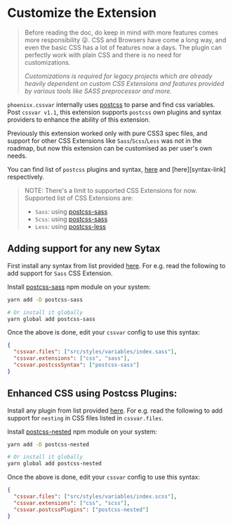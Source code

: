 # Customize the Extension

> Before reading the doc, do keep in mind with more features comes more responsibility :stuck_out_tongue_winking_eye:. CSS and Browsers have come a long way, and even the basic CSS has a lot of features now a days. The plugin can perfectly work with plain CSS and there is no need for customizations.
>
> *Customizations is required for legacy projects which are already heavily dependent on custom CSS Extensions and features provided by various tools like SASS preprocessor and more.*

`phoenisx.cssvar` internally uses [postcss](https://github.com/postcss/postcss) to parse and
find css variables.
Post `cssvar v1.1`, this extension supports `postcss` own plugins and syntax providers
to enhance the ability of this extension.

Previously this extension worked only with pure CSS3 spec files, and support for other
CSS Extensions like `Sass`/`Scss`/`Less` was not in the roadmap, but now this extension
can be customised as per user's own needs.

You can find list of `postcss` plugins and syntax,
[here][plugin-list] and
[here][syntax-link] respectively.

> NOTE: There's a limit to supported CSS Extensions for now. Supported list of CSS Extensions are:
> - `Sass`: using [postcss-sass][sass-syntax]
> - `Scss`: using [postcss-sass][scss-syntax]
> - `Less`: using [postcss-less][less-syntax]

## Adding support for any new Sytax

First install any syntax from list provided [here][syntax-list].
For e.g. read the following to add support for `Sass` CSS Extension.

Install [postcss-sass][sass-syntax] npm module on your system:

```sh
yarn add -D postcss-sass

# Or install it globally
yarn global add postcss-sass
```

Once the above is done, edit your `cssvar` config to use this syntax:

```json
{
  "cssvar.files": ["src/styles/variables/index.sass"],
  "cssvar.extensions": ["css", "sass"],
  "cssvar.postcssSyntax": ["postcss-sass"]
}
```

## Enhanced CSS using Postcss Plugins:

Install any plugin from list provided [here][plugin-list].
For e.g. read the following to add support for `nesting` in CSS files listed in `cssvar.files`.

Install [postcss-nested][nested-plugin] npm module on your system:

```sh
yarn add -D postcss-nested

# Or install it globally
yarn global add postcss-nested
```

Once the above is done, edit your `cssvar` config to use this syntax:

```json
{
  "cssvar.files": ["src/styles/variables/index.scss"],
  "cssvar.extensions": ["css", "scss"],
  "cssvar.postcssPlugins": ["postcss-nested"]
}
```

[syntax-list]: https://github.com/postcss/postcss#syntaxes
[plugin-list]: https://github.com/postcss/postcss#plugins
[sass-syntax]: https://github.com/AleshaOleg/postcss-sass
[scss-syntax]: https://github.com/postcss/postcss-scss
[less-syntax]: https://github.com/webschik/postcss-less
[nested-plugin]: https://github.com/postcss/postcss-nested
